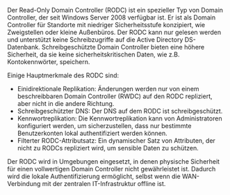 Der Read-Only Domain Controller (RODC) ist ein spezieller Typ von Domain Controller, der seit Windows Server 2008 verfügbar ist. Er ist als Domain Controller für Standorte mit niedriger Sicherheitsstufe konzipiert, wie Zweigstellen oder kleine Außenbüros. Der RODC kann nur gelesen werden und unterstützt keine Schreibzugriffe auf die Active Directory DS-Datenbank. Schreibgeschützte Domain Controller bieten eine höhere Sicherheit, da sie keine sicherheitskritischen Daten, wie z.B. Kontokennwörter, speichern.

Einige Hauptmerkmale des RODC sind:

- Einidirektionale Replikation: Änderungen werden nur von einem beschreibbaren Domain Controller (RWDC) auf den RODC repliziert, aber nicht in die andere Richtung.
- Schreibgeschützter DNS: Der DNS auf dem RODC ist schreibgeschützt.
- Kennwortreplikation: Die Kennwortreplikation kann von Administratoren konfiguriert werden, um sicherzustellen, dass nur bestimmte Benutzerkonten lokal authentifiziert werden können.
- Filterter RODC-Attributsatz: Ein dynamischer Satz von Attributen, der nicht zu RODCs repliziert wird, um sensible Daten zu schützen.

Der RODC wird in Umgebungen eingesetzt, in denen physische Sicherheit für einen vollwertigen Domain Controller nicht gewährleistet ist. Dadurch wird die lokale Authentifizierung ermöglicht, selbst wenn die WAN-Verbindung mit der zentralen IT-Infrastruktur offline ist.